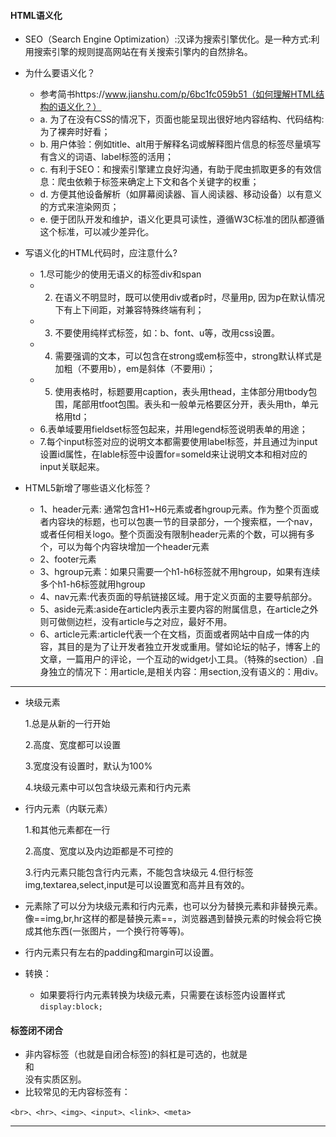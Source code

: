 #### HTML语义化
+ SEO（Search Engine Optimization）:汉译为搜索引擎优化。是一种方式:利用搜索引擎的规则提高网站在有关搜索引擎内的自然排名。
+ 为什么要语义化？
    + 参考简书https://www.jianshu.com/p/6bc1fc059b51（如何理解HTML结构的语义化？）
    + a. 为了在没有CSS的情况下，页面也能呈现出很好地内容结构、代码结构:为了裸奔时好看；
    + b. 用户体验：例如title、alt用于解释名词或解释图片信息的标签尽量填写有含义的词语、label标签的活用；
    + c. 有利于SEO：和搜索引擎建立良好沟通，有助于爬虫抓取更多的有效信息：爬虫依赖于标签来确定上下文和各个关键字的权重；
    + d. 方便其他设备解析（如屏幕阅读器、盲人阅读器、移动设备）以有意义的方式来渲染网页；
    + e. 便于团队开发和维护，语义化更具可读性，遵循W3C标准的团队都遵循这个标准，可以减少差异化。
+ 写语义化的HTML代码时，应注意什么?
    + 1.尽可能少的使用无语义的标签div和span
    + 2.  在语义不明显时，既可以使用div或者p时，尽量用p, 因为p在默认情况下有上下间距，对兼容特殊终端有利；
    + 3.  不要使用纯样式标签，如：b、font、u等，改用css设置。
    + 4.  需要强调的文本，可以包含在strong或em标签中，strong默认样式是加粗（不要用b），em是斜体（不要用i）；
    + 5.  使用表格时，标题要用caption，表头用thead，主体部分用tbody包围，尾部用tfoot包围。表头和一般单元格要区分开，表头用th，单元格用td；
    + 6.表单域要用fieldset标签包起来，并用legend标签说明表单的用途；
    + 7.每个input标签对应的说明文本都需要使用label标签，并且通过为input设置id属性，在lable标签中设置for=someld来让说明文本和相对应的input关联起来。

+ HTML5新增了哪些语义化标签？
    + 1、header元素: 通常包含H1~H6元素或者hgroup元素。作为整个页面或者内容块的标题，也可以包裹一节的目录部分，一个搜索框，一个nav，或者任何相关logo。整个页面没有限制header元素的个数，可以拥有多个，可以为每个内容块增加一个header元素
    + 2、footer元素
    + 3、hgroup元素：如果只需要一个h1-h6标签就不用hgroup，如果有连续多个h1-h6标签就用hgroup
    + 4、nav元素:代表页面的导航链接区域。用于定义页面的主要导航部分。
    + 5、aside元素:aside在article内表示主要内容的附属信息，在article之外则可做侧边栏，没有article与之对应，最好不用。
    + 6、article元素:article代表一个在文档，页面或者网站中自成一体的内容，其目的是为了让开发者独立开发或重用。譬如论坛的帖子，博客上的文章，一篇用户的评论，一个互动的widget小工具。（特殊的section）.自身独立的情况下：用article,是相关内容：用section,没有语义的：用div。
 
---
+ 块级元素

  1.总是从新的一行开始

  2.高度、宽度都可以设置

  3.宽度没有设置时，默认为100%

  4.块级元素中可以包含块级元素和行内元素

+ 行内元素（内联元素）

  1.和其他元素都在一行

  2.高度、宽度以及内边距都是不可控的

  3.行内元素只能包含行内元素，不能包含块级元
  4.但行标签img,textarea,select,input是可以设置宽和高并且有效的。

+ 元素除了可以分为块级元素和行内元素，也可以分为替换元素和非替换元素。像==img,br,hr这样的都是替换元素==，浏览器遇到替换元素的时候会将它换成其他东西(一张图片，一个换行符等等)。
+ 行内元素只有左右的padding和margin可以设置。
+ 转换：
    + 如果要将行内元素转换为块级元素，只需要在该标签内设置样式`display:block;`

#### 标签闭不闭合
+ 非内容标签（也就是自闭合标签)的斜杠是可选的，也就是<br>和<br/>没有实质区别。
+ 比较常见的无内容标签有：
```
<br>、<hr>、<img>、<input>、<link>、<meta>
```
---
